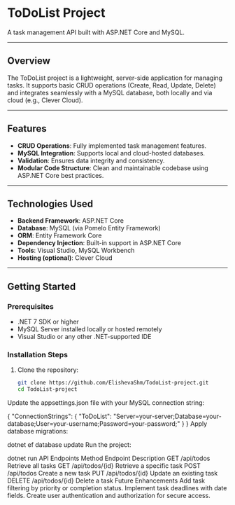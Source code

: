 # **ToDoList Project**
A task management API built with ASP.NET Core and MySQL.

---

## **Overview**
The ToDoList project is a lightweight, server-side application for managing tasks. It supports basic CRUD operations (Create, Read, Update, Delete) and integrates seamlessly with a MySQL database, both locally and via cloud (e.g., Clever Cloud).

---

## **Features**
- **CRUD Operations**: Fully implemented task management features.
- **MySQL Integration**: Supports local and cloud-hosted databases.
- **Validation**: Ensures data integrity and consistency.
- **Modular Code Structure**: Clean and maintainable codebase using ASP.NET Core best practices.

---

## **Technologies Used**
- **Backend Framework**: ASP.NET Core
- **Database**: MySQL (via Pomelo Entity Framework)
- **ORM**: Entity Framework Core
- **Dependency Injection**: Built-in support in ASP.NET Core
- **Tools**: Visual Studio, MySQL Workbench
- **Hosting (optional)**: Clever Cloud

---

## **Getting Started**

### **Prerequisites**
- .NET 7 SDK or higher
- MySQL Server installed locally or hosted remotely
- Visual Studio or any other .NET-supported IDE

### **Installation Steps**
1. Clone the repository:
   ```bash
   git clone https://github.com/ElishevaShm/TodoList-project.git
   cd TodoList-project
Update the appsettings.json file with your MySQL connection string:


{
    "ConnectionStrings": {
        "ToDoList": "Server=your-server;Database=your-database;User=your-username;Password=your-password;"
    }
}
Apply database migrations:

dotnet ef database update
Run the project:

dotnet run
API Endpoints
Method	Endpoint	Description
GET	/api/todos	Retrieve all tasks
GET	/api/todos/{id}	Retrieve a specific task
POST	/api/todos	Create a new task
PUT	/api/todos/{id}	Update an existing task
DELETE	/api/todos/{id}	Delete a task
Future Enhancements
Add task filtering by priority or completion status.
Implement task deadlines with date fields.
Create user authentication and authorization for secure access.
